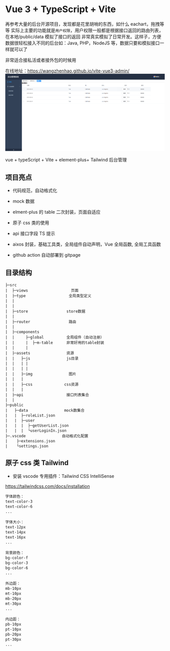 # Vue 3 + TypeScript + Vite

再参考大量的后台开源项目，发现都是花里胡哨的东西，如什么 eachart，拖拽等等
实际上主要的功能就是`用户权限`，用户权限一般都是根据接口返回的路由列表，在本地/public/data 模拟了接口的返回
非常真实模拟了日常开发。这样子，方便数据很轻松接入不同的后台如：Java, PHP，NodeJS 等，数据只要和模拟接口一样就可以了

非常适合接私活或者接外包的时候用

在线地址：https://wangzhenhao.github.io/vite-vue3-admin/
![demo](https://raw.githubusercontent.com/WangZhenHao/vite-vue3-admin/master/public/img/1.jpg)

vue + typeScript + Vite + element-plus+ Tailwind 后台管理

## 项目亮点

-   代码规范，自动格式化

-   mock 数据

-   elment-plus 的 table 二次封装，页面自适应

-   原子 css 类的使用

-   api 接口字段 TS 提示

-   aixos 封装，基础工具类，全局组件自动声明，Vue 全局函数, 全局工具函数

-   github action 自动部署到 gitpage

## 目录结构

```
├─src
|  ├─views                   页面
|  ├─type                   全局类型定义
|  |
|  |
|  ├─store                 store数据
|  |
|  ├─router                 路由
|  |
|  ├─components
|  |     ├─global          全局组件（自动注册）
|  |     |  ├─m-table      非常好用的table封装
|  |     |
|  ├─assets                资源
|  |   ├─js                js目录
|  |   | |
|  |   | |
|  |   ├─img                图片
|  |   |
|  |   ├─css              css资源
|  |   |
|  ├─api                   接口列表集合
|  |
├─public
|   ├─data                mock数集合
|   |  ├─roleList.json
|   |  ├─user
|   |  |  ├─getUserList.json
|   |  |  └userLoginIn.json
├─.vscode                自动格式化配置
|    ├─extensions.json
|    └settings.json
```

## 原子 css 类 Tailwind

-   安装 vscode 专用插件：Tailwind CSS IntelliSense

https://tailwindcss.com/docs/installation

```
字体颜色：
text-color-3
text-color-6
...

字体大小：
text-12px
text-14px
text-16px
...

背景颜色：
bg-color-f
bg-color-3
bg-color-6
...

外边距：
mb-10px
mt-10px
mb-20px
mt-30px
...

内边距：
pb-10px
pt-10px
pb-20px
pt-30px
...

```
